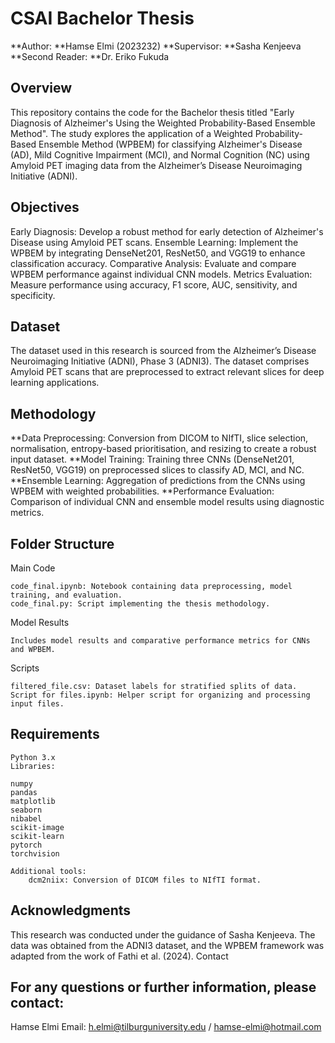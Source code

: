 # CSAI Bachelor Thesis

**Author: **Hamse Elmi (2023232)
**Supervisor: **Sasha Kenjeeva
**Second Reader: **Dr. Eriko Fukuda

## Overview

This repository contains the code for the Bachelor thesis titled "Early Diagnosis of Alzheimer's Using the Weighted Probability-Based Ensemble Method". The study explores the application of a Weighted Probability-Based Ensemble Method (WPBEM) for classifying Alzheimer's Disease (AD), Mild Cognitive Impairment (MCI), and Normal Cognition (NC) using Amyloid PET imaging data from the Alzheimer’s Disease Neuroimaging Initiative (ADNI).

## Objectives

Early Diagnosis: Develop a robust method for early detection of Alzheimer's Disease using Amyloid PET scans.
Ensemble Learning: Implement the WPBEM by integrating DenseNet201, ResNet50, and VGG19 to enhance classification accuracy.
Comparative Analysis: Evaluate and compare WPBEM performance against individual CNN models.
Metrics Evaluation: Measure performance using accuracy, F1 score, AUC, sensitivity, and specificity.

## Dataset

The dataset used in this research is sourced from the Alzheimer’s Disease Neuroimaging Initiative (ADNI), Phase 3 (ADNI3). The dataset comprises Amyloid PET scans that are preprocessed to extract relevant slices for deep learning applications.

## Methodology

**Data Preprocessing: Conversion from DICOM to NIfTI, slice selection, normalisation, entropy-based prioritisation, and resizing to create a robust input dataset.
**Model Training: Training three CNNs (DenseNet201, ResNet50, VGG19) on preprocessed slices to classify AD, MCI, and NC.
**Ensemble Learning: Aggregation of predictions from the CNNs using WPBEM with weighted probabilities.
**Performance Evaluation: Comparison of individual CNN and ensemble model results using diagnostic metrics.

## Folder Structure

Main Code

    code_final.ipynb: Notebook containing data preprocessing, model training, and evaluation.
    code_final.py: Script implementing the thesis methodology.

Model Results

    Includes model results and comparative performance metrics for CNNs and WPBEM.

Scripts

    filtered_file.csv: Dataset labels for stratified splits of data.
    Script for files.ipynb: Helper script for organizing and processing input files.

## Requirements

    Python 3.x
    Libraries:

    numpy
    pandas
    matplotlib
    seaborn
    nibabel
    scikit-image
    scikit-learn
    pytorch
    torchvision

    Additional tools:
        dcm2niix: Conversion of DICOM files to NIfTI format.

## Acknowledgments

This research was conducted under the guidance of Sasha Kenjeeva. The data was obtained from the ADNI3 dataset, and the WPBEM framework was adapted from the work of Fathi et al. (2024).
Contact

## For any questions or further information, please contact:
Hamse Elmi
Email: h.elmi@tilburguniversity.edu / hamse-elmi@hotmail.com

